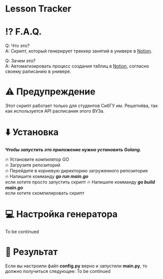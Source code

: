 <h1>Lesson Tracker</h1>

<h1>⁉️ F.A.Q.</h1>

Q: Что это?<br>
A: Скрипт, который генерирует треккер занятий в универе в <a href="https://www.notion.so/">Notion</a>.

Q: Зачем это?<br>
A: Автоматизировать процесс создания таблиц в <a href="https://www.notion.so/">Notion</a>, согласно своему раписанию в универе.

<h1>⚠️ Предупреждение</h1>

Этот скрипт работает только для студентов СибГУ им. Решетнёва, так как используется API расписания этого ВУЗа.

<h1>⬇️ Установка</h1>

***Чтобы запустить это приложение нужно установить Golang.***

   🔥 Установите компилятор GO<br>
   🔥 Загрузите репозиторий<br>
   🔥 Перейдите в корневую директорию загруженного репозитория<br>
   🔥 Напишите комманду <b><i>go run main.go</i></b><br> если хотите просто запустить скрипт
   🔥 Напишите комманду <b><i>go build main.go</i></b><br> если хотите скомпилировать скрипт


<h1>💻 Настройка генератора</h1>
    To be continued

<h1>📜 Результат</h1>
Если вы настроили файл <b>config.py</b> верно и запустили <b>main.py</b>, то должно получиться следующее:
    To be continued